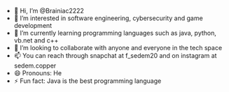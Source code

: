 - 👋 Hi, I’m @Brainiac2222
- 👀 I’m interested in software engineering, cybersecurity and game development
- 🌱 I’m currently learning programming languages such as java, python, vb.net and c++
- 💞️ I’m looking to collaborate with anyone and everyone in the tech space
- 📫 You can reach through snapchat at f_sedem20 and on instagram at sedem.copper
- 😄 Pronouns: He
- ⚡ Fun fact: Java is the best programming language

<!---
Brainiac2222/Brainiac2222 is a ✨ special ✨ repository because its `README.md` (this file) appears on your GitHub profile.
You can click the Preview link to take a look at your changes.
--->

